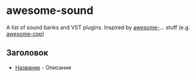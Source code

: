 # awesome-sound
A list of sound banks and VST plugins. Inspired by [awesome-](https://github.com/sindresorhus/awesome)... stuff (e.g. [awesome-cpp](https://github.com/fffaraz/awesome-cpp))

## Заголовок
* [Название](https://site.com/) - Описание
